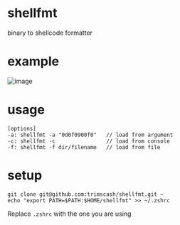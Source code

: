 # shellfmt
binary to shellcode formatter

# example
![image](https://user-images.githubusercontent.com/42578480/218708138-6d232a3b-665a-460d-a380-7c7a86714cd5.png)

# usage
```
[options]
-a: shellfmt -a "0d0f0900f0"   // load from argument
-c: shellfmt -c                // load from console
-f: shellfmt -f dir/filename   // load from file
```
# setup
```
git clone git@github.com:trimscash/shellfmt.git ~
echo "export PATH=$PATH:$HOME/shellfmt" >> ~/.zshrc
```
Replace `.zshrc` with the one you are using


